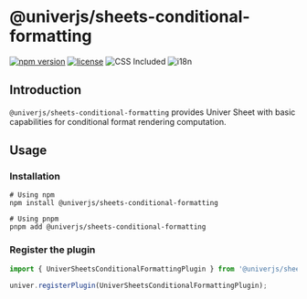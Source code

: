 # @univerjs/sheets-conditional-formatting

[![npm version](https://img.shields.io/npm/v/@univerjs/sheets-conditional-formatting)](https://npmjs.org/packages/@univerjs/sheets-conditional-formatting)
[![license](https://img.shields.io/npm/l/@univerjs/sheets-conditional-formatting)](https://img.shields.io/npm/l/@univerjs/sheets-conditional-formatting)
![CSS Included](https://img.shields.io/badge/CSS_Included-blue?logo=CSS3)
![i18n](https://img.shields.io/badge/zh--CN%20%7C%20en--US-cornflowerblue?label=i18n)

## Introduction

`@univerjs/sheets-conditional-formatting` provides Univer Sheet with basic capabilities for conditional format rendering computation.

## Usage

### Installation

```shell
# Using npm
npm install @univerjs/sheets-conditional-formatting

# Using pnpm
pnpm add @univerjs/sheets-conditional-formatting
```

### Register the plugin

```typescript
import { UniverSheetsConditionalFormattingPlugin } from '@univerjs/sheets-conditional-formatting';

univer.registerPlugin(UniverSheetsConditionalFormattingPlugin);
```
